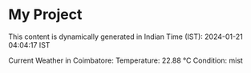 # My Project

This content is dynamically generated in Indian Time (IST): 2024-01-21 04:04:17 IST


Current Weather in Coimbatore:
Temperature: 22.88 °C
Condition: mist
